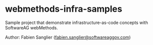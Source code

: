 # webmethods-infra-samples

Sample project that demonstrate infrastructure-as-code concepts with SoftwareAG webMethods.

Author: Fabien Sanglier (fabien.sanglier@softwareaggov.com)
